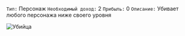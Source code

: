 `Тип:` Персонаж
`Необходимый доход:` 2
`Прибыль:` 0
`Описание:` Убивает любого персонажа ниже своего уровня

![Убийца](http://www.gamer.ru/system/attached_images/images/000/316/830/original/iorveth_concept_scetch_3_by_oksannamars-d341aro.jpg)
